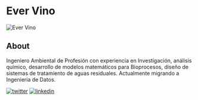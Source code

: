 # Ever Vino

![Ever Vino](../images/authors/ever-vino.png)

## About

Ingeniero Ambiental de Profesión con experiencia en Investigación,
análisis químico, desarrollo de modelos matemáticos para
Bioprocesos, diseño de sistemas de tratamiento de aguas residuales. Actualmente migrando a Ingeniería de Datos.

[![twitter](../images/networks/twitter-mini.png)](https://twitter.com/EverVino)
[![linkedin](../images/networks/linkedin-mini.png)](https://www.linkedin.com/in/ever-vino-86aa44224/)

